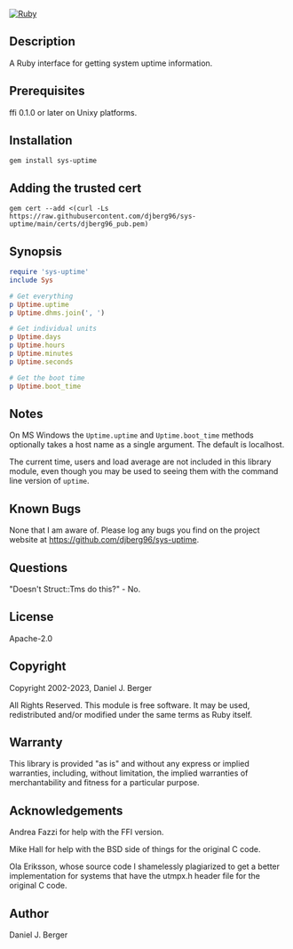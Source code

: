 [![Ruby](https://github.com/djberg96/sys-uptime/actions/workflows/ruby.yml/badge.svg)](https://github.com/djberg96/sys-uptime/actions/workflows/ruby.yml)

## Description
A Ruby interface for getting system uptime information.

## Prerequisites
ffi 0.1.0 or later on Unixy platforms.

## Installation

`gem install sys-uptime`

## Adding the trusted cert
`gem cert --add <(curl -Ls https://raw.githubusercontent.com/djberg96/sys-uptime/main/certs/djberg96_pub.pem)`

## Synopsis
```ruby
require 'sys-uptime'
include Sys

# Get everything
p Uptime.uptime
p Uptime.dhms.join(', ')

# Get individual units
p Uptime.days
p Uptime.hours
p Uptime.minutes
p Uptime.seconds

# Get the boot time
p Uptime.boot_time
```

## Notes
On MS Windows the `Uptime.uptime` and `Uptime.boot_time` methods optionally
takes a host name as a single argument. The default is localhost.

The current time, users and load average are not included in this library
module, even though you may be used to seeing them with the command
line version of `uptime`.

## Known Bugs
None that I am aware of. Please log any bugs you find on the project
website at https://github.com/djberg96/sys-uptime.

## Questions
"Doesn't Struct::Tms do this?" - No.
    
## License
Apache-2.0
    
## Copyright
Copyright 2002-2023, Daniel J. Berger

All Rights Reserved. This module is free software. It may be used,
redistributed and/or modified under the same terms as Ruby itself.
    
## Warranty
This library is provided "as is" and without any express or
implied warranties, including, without limitation, the implied
warranties of merchantability and fitness for a particular purpose.

## Acknowledgements
Andrea Fazzi for help with the FFI version.

Mike Hall for help with the BSD side of things for the original C code.

Ola Eriksson, whose source code I shamelessly plagiarized to get a better
implementation for systems that have the utmpx.h header file for the
original C code.

## Author
Daniel J. Berger
